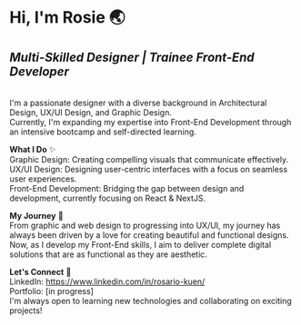 # Hi, I'm Rosie 🌏  
## *Multi-Skilled Designer | Trainee Front-End Developer*

<br/> I'm a passionate designer with a diverse background in Architectural Design, UX/UI Design, and Graphic Design.<br/> Currently, I'm expanding my expertise into Front-End Development through an intensive bootcamp and self-directed learning.

**What I Do** ✨ <br/>
Graphic Design: Creating compelling visuals that communicate effectively.<br/>
UX/UI Design: Designing user-centric interfaces with a focus on seamless user experiences.<br/>
Front-End Development: Bridging the gap between design and development, currently focusing on React & NextJS.

**My Journey** 🚀<br/>
From graphic and web design to progressing into UX/UI, my journey has always been driven by a love for creating beautiful and functional designs. Now, as I develop my Front-End skills, I aim to deliver complete digital solutions that are as functional as they are aesthetic.

**Let's Connect** 🤝<br/>
LinkedIn: https://www.linkedin.com/in/rosario-kuen/ <br/>
Portfolio: [in progress] <br/>
I'm always open to learning new technologies and collaborating on exciting projects!
